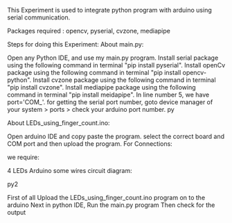 This Experiment is used to integrate python program with arduino using serial communication.

Packages required : opencv, pyserial, cvzone, mediapipe

Steps for doing this Experiment: About main.py:

Open any Python IDE, and use my main.py program.
Install serial package using the following command in terminal "pip install pyserial".
Install openCv package using the following command in terminal "pip install opencv-python".
Install cvzone package using the following command in terminal "pip install cvzone".
Install mediapipe package using the following command in terminal "pip install meidapipe".
In line number 5, we have port='COM_'. for getting the serial port number, goto device manager of your system > ports > check your arduino port number.
py

About LEDs_using_finger_count.ino:

Open arduino IDE and copy paste the program.
select the correct board and COM port and then upload the program.
For Connections:

we require:

4 LEDs
Arduino
some wires
circuit diagram:

py2

First of all Upload the LEDs_using_finger_count.ino program on to the arduino
Next in python IDE, Run the main.py program
Then check for the output
